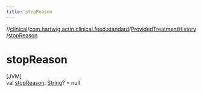 ```yaml
---
title: stopReason
---
```

//[clinical](../../../index.html)/[com.hartwig.actin.clinical.feed.standard](../index.html)/[ProvidedTreatmentHistory](index.html)/[stopReason](stop-reason.html)



# stopReason



[JVM]\
val [stopReason](stop-reason.html): [String](https://kotlinlang.org/api/latest/jvm/stdlib/kotlin/-string/index.html)? = null




